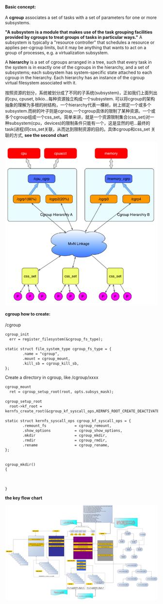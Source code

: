 #### Basic concept: ####

A **cgroup** associates a set of tasks with a set of parameters for one
or more subsystems.

**"**A **subsystem** is a module that makes use of the task grouping
facilities provided by cgroups to treat groups of tasks in
particular ways.**"** A subsystem is typically a "resource controller" that
schedules a resource or applies per-cgroup limits, but it may be
anything that wants to act on a group of processes, e.g. a
virtualization subsystem.

A **hierarchy** is a set of cgroups arranged in a tree, such that
every task in the system is in exactly one of the cgroups in the
hierarchy, and a set of subsystems; each subsystem has system-specific
state attached to each cgroup in the hierarchy.  Each hierarchy has
an instance of the cgroup virtual filesystem associated with it.


按照资源的划分，系统被划分成了不同的子系统(subsystem)，正如我们上面列出的cpu, cpuset, blkio...每种资源独立构成一个subsystem.
可以将cgroup的架构抽象的理解为多根的树结构，一个hierarchy代表一棵树，树上绑定一个或多个subsystem.而树的叶子则是cgroup,一个cgroup具体的限制了某种资源。一个或多个cgroup组成一个css_set。简单来讲，就是一个资源限制集合(css_set)对一种subsystem(cpu，devices)的限制条件只能有一个，这是显然的吧...最终的task(进程)同css_set关联，从而达到限制资源的目的。具体cgroup和css_set 关联的方式, **see the second chart**


![Alt text](/pic/1.png)

#### cgroup how to create: ####

/cgroup
```
cgroup_init
  err = register_filesystem(&cgroup_fs_type);

static struct file_system_type cgroup_fs_type = {
        .name = "cgroup",
        .mount = cgroup_mount,
        .kill_sb = cgroup_kill_sb,
};

```

Create a directory in cgroup, like /cgroup/xxxx
```
cgroup_mount
  ret = cgroup_setup_root(root, opts.subsys_mask);

cgroup_setup_root
  root->kf_root = kernfs_create_root(&cgroup_kf_syscall_ops,KERNFS_ROOT_CREATE_DEACTIVATED,root_cgrp)

static struct kernfs_syscall_ops cgroup_kf_syscall_ops = {
        .remount_fs             = cgroup_remount,
        .show_options           = cgroup_show_options,
        .mkdir                  = cgroup_mkdir,
        .rmdir                  = cgroup_rmdir,
        .rename                 = cgroup_rename,
};


cgroup_mkdir()
{



}
```

**the key flow chart**

![Alt text](/pic/cgroup.png)
